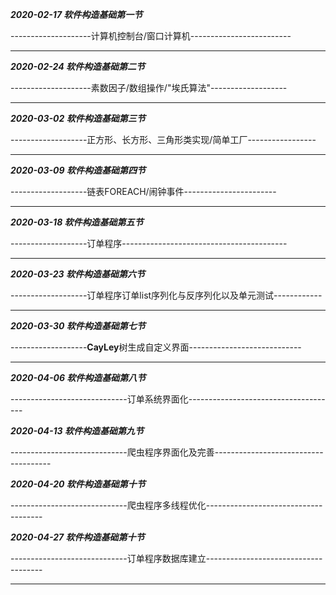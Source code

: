 ***2020-02-17                           软件构造基础第一节***

--------------------计算机控制台/窗口计算机-------------------------

---

***2020-02-24							软件构造基础第二节***

--------------------素数因子/数组操作/"埃氏算法"-------------------

---

***2020-03-02							软件构造基础第三节***

-------------------正方形、长方形、三角形类实现/简单工厂-----------------

---

***2020-03-09							软件构造基础第四节***

-------------------链表FOREACH/闹钟事件-----------------------

---

***2020-03-18							软件构造基础第五节***

-------------------订单程序-----------------------------------------

---

***2020-03-23                          软件构造基础第六节***

-------------------订单程序订单list序列化与反序列化以及单元测试------------

---

***2020-03-30                          软件构造基础第七节***

-------------------**CayLey**树生成自定义界面----------------------------

---

***2020-04-06                          软件构造基础第八节***

-----------------------------订单系统界面化-------------------------------------

***2020-04-13                        软件构造基础第九节***

-----------------------------爬虫程序界面化及完善-------------------------------------

***2020-04-20                        软件构造基础第十节***

-----------------------------爬虫程序多线程优化-------------------------------------

***2020-04-27                        软件构造基础第十节***

-----------------------------订单程序数据库建立-------------------------------------

---------------------------------